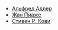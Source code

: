 * [Альфред Адлер](Альфред%20Адлер)
* [Жан Пиаже](Жан%20Пиаже)
* [Стивен Р. Кови](Стивен%20Р.%20Кови)
